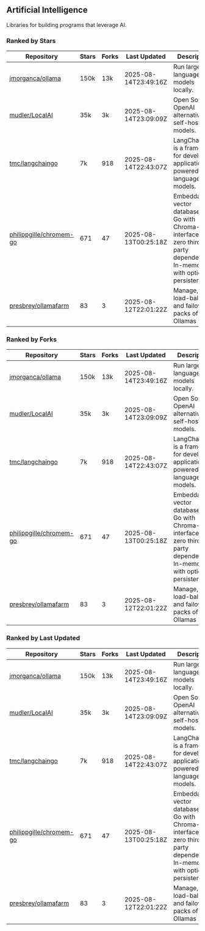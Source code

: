 ## Artificial Intelligence

Libraries for building programs that leverage AI.

### Ranked by Stars

| Repository | Stars | Forks | Last Updated | Description | 
|------------|-------|-------|--------------|-------------|
| [jmorganca/ollama](https://github.com/jmorganca/ollama) | 150k | 13k | 2025-08-14T23:49:16Z |  Run large language models locally. |
| [mudler/LocalAI](https://github.com/mudler/LocalAI) | 35k | 3k | 2025-08-14T23:09:09Z |  Open Source OpenAI alternative, self-host AI models. |
| [tmc/langchaingo](https://github.com/tmc/langchaingo) | 7k | 918 | 2025-08-14T22:43:07Z |  LangChainGo is a framework for developing applications powered by language models. |
| [philippgille/chromem-go](https://github.com/philippgille/chromem-go) | 671 | 47 | 2025-08-13T00:25:18Z |  Embeddable vector database for Go with Chroma-like interface and zero third-party dependencies. In-memory with optional persistence. |
| [presbrey/ollamafarm](https://github.com/presbrey/ollamafarm) | 83 | 3 | 2025-08-12T22:01:22Z |  Manage, load-balance, and failover packs of Ollamas |

### Ranked by Forks

| Repository | Stars | Forks | Last Updated | Description | 
|------------|-------|-------|--------------|-------------|
| [jmorganca/ollama](https://github.com/jmorganca/ollama) | 150k | 13k | 2025-08-14T23:49:16Z |  Run large language models locally. |
| [mudler/LocalAI](https://github.com/mudler/LocalAI) | 35k | 3k | 2025-08-14T23:09:09Z |  Open Source OpenAI alternative, self-host AI models. |
| [tmc/langchaingo](https://github.com/tmc/langchaingo) | 7k | 918 | 2025-08-14T22:43:07Z |  LangChainGo is a framework for developing applications powered by language models. |
| [philippgille/chromem-go](https://github.com/philippgille/chromem-go) | 671 | 47 | 2025-08-13T00:25:18Z |  Embeddable vector database for Go with Chroma-like interface and zero third-party dependencies. In-memory with optional persistence. |
| [presbrey/ollamafarm](https://github.com/presbrey/ollamafarm) | 83 | 3 | 2025-08-12T22:01:22Z |  Manage, load-balance, and failover packs of Ollamas |

### Ranked by Last Updated

| Repository | Stars | Forks | Last Updated | Description | 
|------------|-------|-------|--------------|-------------|
| [jmorganca/ollama](https://github.com/jmorganca/ollama) | 150k | 13k | 2025-08-14T23:49:16Z |  Run large language models locally. |
| [mudler/LocalAI](https://github.com/mudler/LocalAI) | 35k | 3k | 2025-08-14T23:09:09Z |  Open Source OpenAI alternative, self-host AI models. |
| [tmc/langchaingo](https://github.com/tmc/langchaingo) | 7k | 918 | 2025-08-14T22:43:07Z |  LangChainGo is a framework for developing applications powered by language models. |
| [philippgille/chromem-go](https://github.com/philippgille/chromem-go) | 671 | 47 | 2025-08-13T00:25:18Z |  Embeddable vector database for Go with Chroma-like interface and zero third-party dependencies. In-memory with optional persistence. |
| [presbrey/ollamafarm](https://github.com/presbrey/ollamafarm) | 83 | 3 | 2025-08-12T22:01:22Z |  Manage, load-balance, and failover packs of Ollamas |

